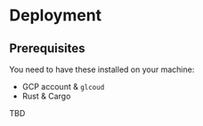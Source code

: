 # Deployment

## Prerequisites

You need to have these installed on your machine:
- GCP account & `glcoud`
- Rust & Cargo

TBD
